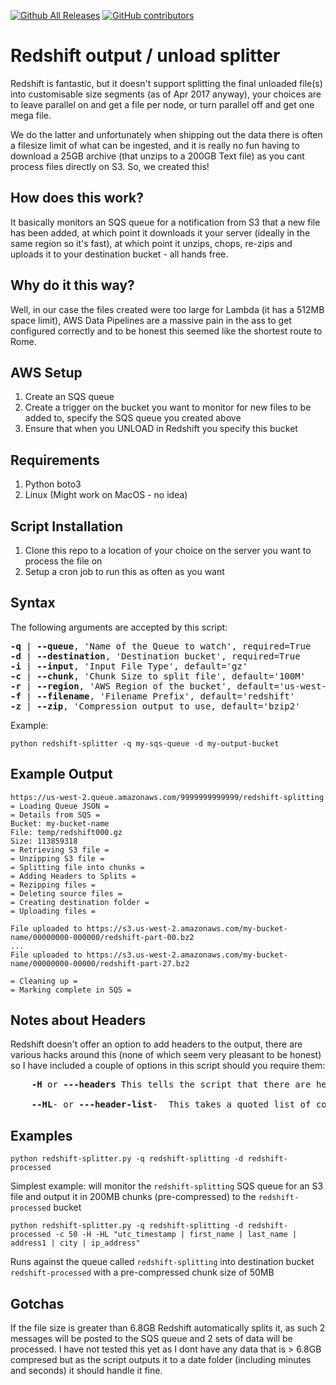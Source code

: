 [![Github All Releases](https://img.shields.io/github/downloads/voycey/redshift-output-splitter/total.svg)]()
[![GitHub contributors](https://img.shields.io/github/contributors/voycey/redshift-output-splitter.svg)]()

# Redshift output / unload splitter
Redshift is fantastic, but it doesn't support splitting the final unloaded file(s) into customisable size segments (as of Apr 2017 anyway), your choices are to leave parallel on and get a file per node, or turn parallel off and get one mega file.

We do the latter and unfortunately when shipping out the data there is often a filesize limit of what can be ingested, and it is really no fun having to download a 25GB archive (that unzips to a 200GB Text file) as you cant process files directly on S3. So, we created this!

## How does this work?
It basically monitors an SQS queue for a notification from S3 that a new file has been added, at which point it downloads it your server (ideally in the same region so it's fast), at which point it unzips, chops, re-zips and uploads it to your destination bucket - all hands free.

## Why do it this way?
Well, in our case the files created were too large for Lambda (it has a 512MB space limit), AWS Data Pipelines are a massive pain in the ass to get configured correctly and to be honest this seemed like the shortest route to Rome.

## AWS Setup

 1. Create an SQS queue
 2. Create a trigger on the bucket you want to monitor for new files to be added to, specify the SQS queue you created above
 3. Ensure that when you UNLOAD in Redshift you specify this bucket
 
## Requirements
 1. Python boto3
 2. Linux (Might work on MacOS - no idea)

## Script Installation
 1. Clone this repo to a location of your choice on the server you want to process the file on
 2. Setup a cron job to run this as often as you want

## Syntax
The following arguments are accepted by this script:
<pre>
<b>-q</b> | <b>--queue</b>, 'Name of the Queue to watch', required=True
<b>-d</b> | <b>--destination</b>, 'Destination bucket', required=True
<b>-i</b> | <b>--input</b>, 'Input File Type', default='gz'
<b>-c</b> | <b>--chunk</b>, 'Chunk Size to split file', default='100M'
<b>-r</b> | <b>--region</b>, 'AWS Region of the bucket', default='us-west-2'
<b>-f</b> | <b>--filename</b>, 'Filename Prefix', default='redshift'
<b>-z</b> | <b>--zip</b>, 'Compression output to use, default='bzip2'
</pre>

Example:

	python redshift-splitter -q my-sqs-queue -d my-output-bucket

## Example Output


	https://us-west-2.queue.amazonaws.com/9999999999999/redshift-splitting
	= Loading Queue JSON =
	= Details from SQS =
	Bucket: my-bucket-name
	File: temp/redshift000.gz
	Size: 113859318
	= Retrieving S3 file =
	= Unzipping S3 file =
	= Splitting file into chunks =
	= Adding Headers to Splits =
	= Rezipping files =
	= Deleting source files =
	= Creating destination folder =
	= Uploading files =

	File uploaded to https://s3.us-west-2.amazonaws.com/my-bucket-name/00000000-000000/redshift-part-00.bz2
	...
	File uploaded to https://s3.us-west-2.amazonaws.com/my-bucket-name/00000000-00000/redshift-part-27.bz2

	= Cleaning up =
	= Marking complete in SQS =

## Notes about Headers
Redshift doesn't offer an option to add headers to the output, there are various hacks around this (none of which seem very pleasant to be honest) so I have included a couple of options in this script should you require them:
<pre>
	<b>-H</b> or <b>---headers</b> This tells the script that there are headers in the first row of the file, this will then take that first line, and prepend it to every chunk created

	<b>--HL</b>- or <b>---header-list</b>-  This takes a quoted list of column names as its argument (e.g: "list | of | headers") and then prepends it to the file before chunking; If used with -H above it will write this header line to each chunk (be careful that the file doesn't already contain a header line direct from Redshift in this case)
</pre>
## Examples
	python redshift-splitter.py -q redshift-splitting -d redshift-processed

Simplest example: will monitor the ``redshift-splitting`` SQS queue for an S3 file and output it in 200MB chunks (pre-compressed) to the ``redshift-processed`` bucket

	python redshift-splitter.py -q redshift-splitting -d redshift-processed -c 50 -H -HL "utc_timestamp | first_name | last_name | address1 | city | ip_address"

Runs against the queue called ``redshift-splitting`` into destination bucket ``redshift-processed`` with a pre-compressed chunk size of 50MB

## Gotchas

If the file size is greater than 6.8GB Redshift automatically splits it, as such 2 messages will be posted to the SQS queue and 2 sets of data will be processed. I have not tested this yet as I dont have any data that is > 6.8GB compresed but as the script outputs it to a date folder (including minutes and seconds) it should handle it fine.
